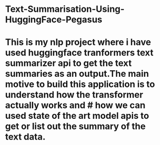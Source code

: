 # Text-Summarisation-Using-HuggingFace-Pegasus

# This is my nlp project where i have used huggingface tranformers text summarizer api to get the text summaries as an output.The main motive to build this application is to understand how the transformer actually works and # how we can used state of the art model apis to get or list out the summary of the text data.
